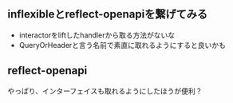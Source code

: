 ## inflexibleとreflect-openapiを繋げてみる

- interactorをliftしたhandlerから取る方法がないな
- QueryOrHeaderと言う名前で素直に取れるようにすると良いかも

## reflect-openapi

やっぱり、インターフェイスも取れるようにしたほうが便利？
